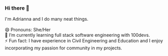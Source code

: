 ### Hi there 👋

I'm Adrianna and I do many neat things. <br><br>
😄 Pronouns: She/Her<br>
🌱 I’m currently learning full stack software engineering with 100devs. <br>
⚡ Fun fact: I have experience in Civil Engineering and Education and I enjoy incorporating my passion for community in my projects. 


<!--
**adrieason/adrieason** is a ✨ _special_ ✨ repository because its `README.md` (this file) appears on your GitHub profile.

Here are some ideas to get you started:

- 🔭 I’m currently working on ...
- 🌱 I’m currently learning ...
- 👯 I’m looking to collaborate on ...
- 🤔 I’m looking for help with ...
- 💬 Ask me about ...
- 📫 How to reach me: ...
- 😄 Pronouns: ...
- ⚡ Fun fact: ...
-->
